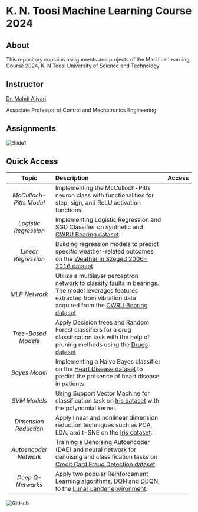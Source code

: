 # K. N. Toosi Machine Learning Course 2024

## About
This repository contains assignments and projects of the Machine Learning Course 2024, K. N Toosi University of Science and Technology.

## Instructor
[Dr. Mahdi Aliyari](https://apac.ee.kntu.ac.ir/members/faculty/aliyari/)

Associate Professor of Control and Mechatronics Engineering

## Assignments

![Slide1](https://github.com/mmghorbani/KNTU-ML-Course-2024/assets/162275285/c97e15b4-07d5-4f91-baa5-734e58b1fe84)

## Quick Access

|        **Topic**        	|                                                                               **Description**                                                                              	| **Access** 	|
|:-----------------------:	|:--------------------------------------------------------------------------------------------------------------------------------------------------------------------------	|:----------:	|
| _McCulloch-Pitts Model_ 	| Implementing the McCulloch-Pitts neuron class with functionalities for step, sign, and ReLU activation functions.                                                          	|            	|
|  _Logistic Regression_  	| Implementing Logistic Regression and SGD Classifier on synthetic and [CWRU Bearing dataset](https://engineering.case.edu/bearingdatacenter).                                                              	|            	|
|   _Linear Regression_   	| Building regression models to predict specific weather-related outcomes on the [Weather in Szeged 2006-2016 dataset](https://www.kaggle.com/datasets/budincsevity/szeged-weather/data).                                                                 	|            	|
|      _MLP Network_      	| Utilize a multilayer perceptron network to classify faults in bearings. The model leverages features extracted from vibration data acquired from the [CWRU Bearing dataset](https://engineering.case.edu/bearingdatacenter). 	|            	|
|   _Tree-Based Models_   	| Apply Decision trees and Random Forest classifiers  for a drug classification task with the help of pruning methods using the [Drugs dataset](https://www.kaggle.com/datasets/pablomgomez21/drugs-a-b-c-x-y-for-decision-trees).                                 	|            	|
|      _Bayes Model_      	| Implementing a Naive Bayes classifier on the [Heart Disease dataset](https://www.kaggle.com/datasets/johnsmith88/heart-disease-dataset) to predict the presence of heart disease in patients.                                                    	|            	|
|       _SVM Models_      	| Using Support Vector Machine for classification task on [Iris dataset](https://www.kaggle.com/datasets/uciml/iris) with the polynomial kernel.                                                                               	|            	|
|  _Dimension Reduction_  	| Apply linear and nonlinear dimension reduction techniques such as PCA, LDA, and t-SNE on the [Iris dataset](https://www.kaggle.com/datasets/uciml/iris).                                                                 	|            	|
|  _Autoencoder Network_  	| Training a Denoising Autoencoder (DAE) and neural network for denoising and classification tasks on [Credit Card Fraud Detection dataset](https://www.kaggle.com/datasets/mlg-ulb/creditcardfraud).                                   	|            	|
|    _Deep Q-Networks_    	| Apply two popular Reinforcement Learning algorithms, DQN and DDQN, to the [Lunar Lander environment](https://www.gymlibrary.dev/environments/box2d/lunar_lander/).                                                                        	|            	|

![GitHub](https://img.shields.io/badge/github-%23121011.svg?style=for-the-badge&logo=github&logoColor=white)
